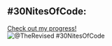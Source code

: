 ## #30NitesOfCode:
  [Check out my progress!](https://www.codedex.io/@TheRevised/30-nites-of-code)  
  ![@TheRevised #30NitesOfCode](https://www.codedex.io/api/petStatus?user=TheRevised)
